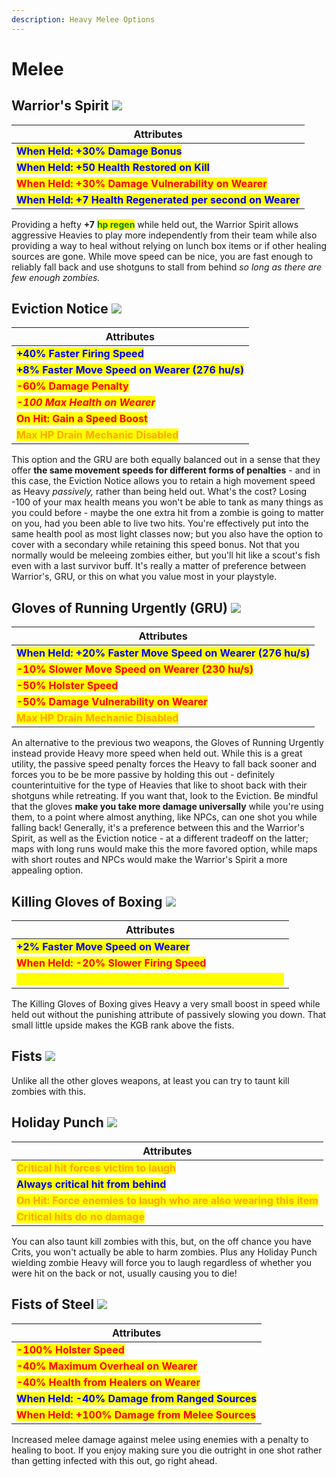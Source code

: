 ```yaml
---
description: Heavy Melee Options
---
```


# Melee

## Warrior's Spirit   ![](../../../.gitbook/assets/100px-Item\_icon\_Warrior's\_Spirit.png)

| Attributes                                                                                 |
| ------------------------------------------------------------------------------------------ |
| <mark style="color:blue;">**When Held: +30% Damage Bonus**</mark>                          |
| <mark style="color:blue;">**When Held: +50 Health Restored on Kill**</mark>                |
| <mark style="color:red;">**When Held: +30% Damage Vulnerability on Wearer**</mark>         |
| <mark style="color:blue;">**When Held: +7 Health Regenerated per second on Wearer**</mark> |

Providing a hefty **+7** <mark style="color:green;">**hp regen**</mark> while held out, the Warrior Spirit allows aggressive Heavies to play more independently from their team while also providing a way to heal without relying on lunch box items or if other healing sources are gone. While move speed can be nice, you are fast enough to reliably fall back and use shotguns to stall from behind _so long as there are few enough zombies._

## Eviction Notice   ![](../../../.gitbook/assets/100px-Item\_icon\_Eviction\_Notice.png)

| Attributes                                                                      |
| ------------------------------------------------------------------------------- |
| <mark style="color:blue;">**+40% Faster Firing Speed**</mark>                   |
| <mark style="color:blue;">**+8% Faster Move Speed on Wearer (276 hu/s)**</mark> |
| <mark style="color:red;">**-60% Damage Penalty**</mark>                         |
| _<mark style="color:red;">**-100 Max Health on Wearer**</mark>_                 |
| <mark style="color:red;">**On Hit: Gain a Speed Boost**</mark>                  |
| <mark style="color:orange;">**Max HP Drain Mechanic Disabled**</mark>           |

This option and the GRU are both equally balanced out in a sense that they offer **the same movement speeds for different forms of penalties** - and in this case, the Eviction Notice allows you to retain a high movement speed as Heavy _passively,_ rather than being held out. What's the cost? Losing -100 of your max health means you won't be able to tank as many things as you could before - maybe the one extra hit from a zombie is going to matter on you, had you been able to live two hits. You're effectively put into the same health pool as most light classes now; but you also have the option to cover with a secondary while retaining this speed bonus. Not that you normally would be meleeing zombies either, but you'll hit like a scout's fish even with a last survivor buff. It's really a matter of preference between Warrior's, GRU, or this on what you value most in your playstyle.

## Gloves of Running Urgently (GRU)   ![](../../../.gitbook/assets/100px-Item\_icon\_Gloves\_of\_Running\_Urgently.png)

| Attributes                                                                                  |
| ------------------------------------------------------------------------------------------- |
| <mark style="color:blue;">**When Held: +20% Faster Move Speed on Wearer (276 hu/s)**</mark> |
| <mark style="color:red;">**-10% Slower Move Speed on Wearer (230 hu/s)**</mark>             |
| <mark style="color:red;">**-50% Holster Speed**</mark>                                      |
| <mark style="color:red;">**-50% Damage Vulnerability on Wearer**</mark>                     |
| <mark style="color:orange;">**Max HP Drain Mechanic Disabled**</mark>                       |

An alternative to the previous two weapons, the Gloves of Running Urgently instead provide Heavy more speed when held out. While this is a great utility, the passive speed penalty forces the Heavy to fall back sooner and forces you to be be more passive by holding this out - definitely counterintuitive for the type of Heavies that like to shoot back with their shotguns while retreating. If you want that, look to the Eviction. Be mindful that the gloves **make you take more damage universally** while you're using them, to a point where almost anything, like NPCs, can one shot you while falling back! Generally, it's a preference between this and the Warrior's Spirit, as well as the Eviction notice - at a different tradeoff on the latter; maps with long runs would make this the more favored option, while maps with short routes and NPCs would make the Warrior's Spirit a more appealing option.

## Killing Gloves of Boxing   ![](../../../.gitbook/assets/100px-Item\_icon\_Killing\_Gloves\_of\_Boxing.png)

| Attributes                                                                                   |
| -------------------------------------------------------------------------------------------- |
| <mark style="color:blue;">**+2% Faster Move Speed on Wearer**</mark>                         |
| <mark style="color:red;">**When Held: -20% Slower Firing Speed**</mark>                      |
| <mark style="color:yellow;">**When Held: On Kill: 5 seconds of 100% critical chance**</mark> |

The Killing Gloves of Boxing gives Heavy a very small boost in speed while held out without the punishing attribute of passively slowing you down. That small little upside makes the KGB rank above the fists.

## Fists   ![](../../../.gitbook/assets/100px-Item\_icon\_Fists.png)

Unlike all the other gloves weapons, at least you can try to taunt kill zombies with this.

## Holiday Punch   ![](../../../.gitbook/assets/100px-Item\_icon\_Holiday\_Punch.png)

| Attributes                                                                                           |
| ---------------------------------------------------------------------------------------------------- |
| <mark style="color:orange;">**Critical hit forces victim to laugh**</mark>                           |
| <mark style="color:blue;">**Always critical hit from behind**</mark>                                 |
| <mark style="color:orange;">**On Hit: Force enemies to laugh who are also wearing this item**</mark> |
| <mark style="color:orange;">**Critical hits do no damage**</mark>                                    |

You can also taunt kill zombies with this, but, on the off chance you have Crits, you won't actually be able to harm zombies. Plus any Holiday Punch wielding zombie Heavy will force you to laugh regardless of whether you were hit on the back or not, usually causing you to die!

## Fists of Steel   ![](../../../.gitbook/assets/100px-Item\_icon\_Fists\_of\_Steel.png)

| Attributes                                                                      |
| ------------------------------------------------------------------------------- |
| <mark style="color:red;">**-100% Holster Speed**</mark>                         |
| <mark style="color:red;">**-40% Maximum Overheal on Wearer**</mark>             |
| <mark style="color:red;">**-40% Health from Healers on Wearer**</mark>          |
| <mark style="color:blue;">**When Held: -40% Damage from Ranged Sources**</mark> |
| <mark style="color:red;">**When Held: +100% Damage from Melee Sources**</mark>  |

Increased melee damage against melee using enemies with a penalty to healing to boot. If you enjoy making sure you die outright in one shot rather than getting infected with this out, go right ahead.
